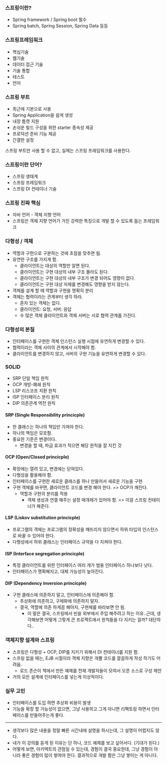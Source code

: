 ### 스프링이란?

- Spring framework / Spring boot 필수
- Spring batch, Spring Session, Spring Data 등등

### 스프링프레임워크 

- 핵심기술
- 웹기술
- 데이터 접근 기술
- 기술 통합
- 테스트
- 언어

### 스프링 부트 

- 최근에 기본으로 사용
- Spring Application을 쉽게 생성
- 내장 톰캣 지원
- 손쉬운 빌드 구성을 위한 starter 종속성 제공
- 프로덕션 준비 기능 제공
- 간결한 설정

스프링 부트만 사용 할 수 없고, 실제는 스프링 프레임워크를 사용한다.

### 스프링이란 단어?

- 스프링 생태계
- 스프링 프레임워크
- 스프링 DI 컨테이너 기술

### 스프링 진짜 핵심 

- 자바 언어 - 객체 지향 언어
- 스프링은 객체 지향 언어가 가진 강력한 특징으로 개발 할 수 있도록 돕는 프레임워크

### 다형성 / 객체 

- 역할과 구현으로 구분하는 것에 초점을 맞추면 됨.
- 유연한 구조를 가지게 함.
    - 클라이언트는 대상의 역할만 알면 된다.
    - 클라이언트는 구현 대상의 내부 구조 몰라도 된다.
    - 클라이언트는 구현 대상의 내부 구조가 변경 되어도 영향이 없다.
    - 클라이언트는 구현 대상 자체를 변경해도 영향을 받지 않는다.
- 객체를 설계 할 때 역할과 구현을 명확히 분리
- 객체는 협력이라는 관계부터 생각 하라.
    - 혼자 있는 객체는 없다.
    - 클라이언트: 요청, 서버: 응답
    - 수 많은 객체 클라이언트와 객체 서버는 서로 협력 관계를 가진다.

### 다형성의 본질

- 인터페이스를 구현한 객체 인스턴스 실행 시점에 유연하게 변경할 수 있다.
- 협력이라는 객체 사이의 관계에서 시작해야 함.
- 클라이언트를 변경하지 않고, 서버의 구현 기능을 유연하게 변경할 수 있다.

### SOLID

* SRP 단일 책임 원칙
* OCP 개방-폐쇄 원칙
* LSP 리스코프 치환 원칙
* ISP 인터페이스 분리 원칙
* DIP 의존관계 역전 원칙

#### SRP (Single Responsibility princicple)

* 한 클래스는 하나의 책임만 가져야 한다. 
* 하나의 책임은 모호함.
* 중요한 기준은 변경이다.
  * 변경을 할 때, 파급 효과가 적으면 해당 원칙을 잘 지킨 것

#### OCP (Open/Closed princicple)

* 확장에는 열려 있고, 변경에는 닫혀있다. 
* 다형성을 활용해야 함.
* 인터페이스를 구현한 새로운 클래스를 하나 만들어서 새로운 기능을 구현
* 구현 객체를 바꾸면, 클라이언트 코드를 변경 해야 한다. => OCP가 깨진다. 
  * 역할과 구현의 분리를 적용 
	* 객체 생성과 연결 해주는 설정 매개체가 있어야 함. => 이걸 스프링 컨테이너가 해준다. 

#### LSP (Liskov substitution princicple)

* 프로그램의 객체는 프로그램의 정확성을 꺠뜨리지 않으면서 하위 타입의 인스턴스로 바꿀 수 있어야 한다.
* 다형성에서 하위 클래스는 인터페이스 규약을 다 지켜야 한다.

#### ISP (Interface segregation princicple)

* 특정 클라이언트를 위한 인터페이스 여러 개가 범용 인터페이스 하나보다 낫다.
* 인터페이스가 명확해지고, 대체 가능성이 높아진다. 

#### DIP (Dependency inversion princicple)

* 구현 클래스에 의존하지 말고, 인터페이스에 의존해야 함. 
  * 추상화에 의존하고, 구체화에 의존하지 말자.
  * 결국, 역할에 의존 하게끔 해야지, 구현체를 바라보면 안 됨.
    * 이 말은 결국, 스프링에서 빈을 외부에서 주입 해주려고 하는 이유..근데, 생각해보면 어떻게 그렇게 큰 프로젝트에서 원칙들을 다 지키는 걸까? 대단하다..

### 객체지향 설계와 스프링 

* 스프링은 다형성 + OCP, DIP를 지키기 위해서 DI 컨테이너를 지원 함.
* 스프링 없을 때는, EJB 시절이라 객체 지향은 개뿔 코드를 깔끔하게 작성 하기도 어려움. 
  * 로드 존슨이 책에서 만든 예제를 천재 개발자들이 모여서 오픈 소스로 구성 제안
* 거의 모든 설계에 인터페이스를 넣는게 이상적이다.  
  
### 실무 고민

* 인터페이스를 도입 하면 추상화 비용이 발생
* 기능을 확장 할 가능성이 없으면, 그냥 사용하고 그게 아니면 리팩토링 하면서 인터페이스를 만들어주는게 좋다.

---

* 생각보다 많은 내용을 정말 빠른 시간내에 설명을 하시는데, 그 설명이 어렵지도 않다. 
* 내가 이 강의를 듣게 된 이유는 단 하나, 코드 예제를 보고 싶어서다. (기대가 된다.)
* 어떻게 보면, 아키텍트의 관점일 수 있는데, 경험이 결국 중요한데, 그냥 경험이 아니라 좋은 경험이 많이 쌓여야 한다. 결과적으로 개발 짬은 그냥 쌓이는 게 아니다. 
